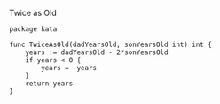 Twice as Old

    package kata
    
    func TwiceAsOld(dadYearsOld, sonYearsOld int) int {
        years := dadYearsOld - 2*sonYearsOld
        if years < 0 {
            years = -years
        }
        return years
    }
